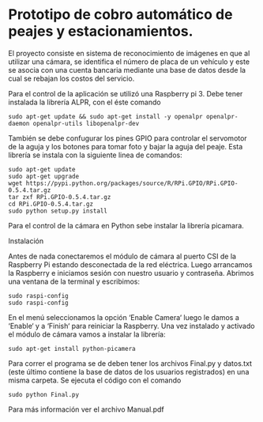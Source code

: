 # Prototipo de cobro automático de peajes y estacionamientos.
El proyecto consiste en sistema de reconocimiento de imágenes en que al utilizar una cámara, se identifica el número de placa de un vehículo y este se asocia con una cuenta bancaria mediante una base de datos desde la cual se rebajan los costos del servicio.

Para el control de la aplicación se utilizó una Raspberry pi 3. Debe tener instalada la librería ALPR, con el éste comando 
```
sudo apt-get update && sudo apt-get install -y openalpr openalpr-daemon openalpr-utils libopenalpr-dev
```
También se debe confugurar los pines GPIO para controlar el servomotor de la aguja y los botones para tomar foto y bajar la aguja del peaje. Esta librería se instala con la siguiente linea de comandos:
```
sudo apt-get update
sudo apt-get upgrade
wget https://pypi.python.org/packages/source/R/RPi.GPIO/RPi.GPIO-0.5.4.tar.gz
tar zxf RPi.GPIO-0.5.4.tar.gz
cd RPi.GPIO-0.5.4.tar.gz
sudo python setup.py install
```
Para el control de la cámara en Python sebe instalar la librería picamara.

Instalación

Antes de nada conectaremos el módulo de cámara al puerto CSI de la Raspberry Pi estando desconectada de la red eléctrica. Luego arrancamos la Raspberry e iniciamos sesión con nuestro usuario y contraseña. Abrimos una ventana de la terminal y escribimos:
```
sudo raspi-config
sudo raspi-config
```
En el menú seleccionamos la opción ‘Enable Camera‘ luego le damos a ‘Enable‘ y a ‘Finish‘ para reiniciar la Raspberry. Una vez instalado y activado el módulo de cámara vamos a instalar la librería:
```
sudo apt-get install python-picamera
```
Para correr el programa se de deben tener los archivos Final.py y datos.txt (este último contiene la base de datos de los usuarios registrados) en una misma carpeta. Se ejecuta el código con el comando
```
sudo python Final.py
```
Para más información ver el archivo Manual.pdf
